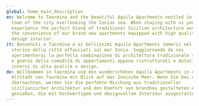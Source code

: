 ```yaml
---
global: home_main_description
en: Welcome to Taormina and the beautiful Aquila Apartments nestled in the old
  town of the city overlooking the Ionian sea. When staying with us you will
  experience the perfect blend of traditional Sicilian architecture and enjoying
  the convenience of our brand new apartments equipped with high quality and
  design interior.
it: Benvenuti a Taormina e ai bellissimi Aquila Apartments immersi nel centro
  storico della città affacciati sul mar Ionio. Soggiornando da noi
  sperimenterai la perfetta combinazione di architettura tradizionale siciliana
  e godrai della comodità di appartamenti appena ristrutturati e dotati di
  interni di alta qualità e design.
de: Willkommen in Taormina und den wunderschönen Aquila Apartments in der
  Altstadt von Taormina mit Blick auf das Ionische Meer. Wenn Sie bei uns
  übernachten, werden Sie die perfekte Mischung aus traditioneller
  sizilianischer Architektur und den Komfort von brandneu gestalteten Apartments
  genießen, die mit hochwertigem und designvollem Interieur ausgestattet sind.
---
```

